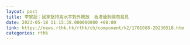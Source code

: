 ```yaml
---
layout: post
title: 李家超：國家堅持高水平對外開放　香港優勢顯而易見
date: 2023-05-18 11:15:38.000000000 +08:00
link: https://news.rthk.hk/rthk/ch/component/k2/1701088-20230518.htm
categories: rthk
---
```



